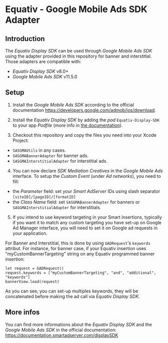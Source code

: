 Equativ - Google Mobile Ads SDK Adapter
==============================================

Introduction
------------
The _Equativ Display SDK_ can be used through _Google Mobile Ads SDK_ using the adapter provided in this repository for banner and interstitial. Those adapters are compatible with:
* _Equativ Display SDK_ v8.0+
* _Google Mobile Ads SDK_ v11.5.0

Setup
-----

1) Install the _Google Mobile Ads SDK_ according to the official documentation https://developers.google.com/admob/ios/download.

2) Install the _Equativ Display SDK_ by adding the _pod_ `Equativ-Display-SDK` to your app _Podfile_ (more info in [the documentation](https://documentation.smartadserver.com/displaySDK/ios/gettingstarted.html)).

3) Checkout this repository and copy the files you need into your Xcode Project:

- `SASGMAUtils` in any cases.
- `SASGMABannerAdapter` for banner ads.
- `SASGMAInterstitialAdapter` for interstitial ads.

4) You can now declare _SDK Mediation Creatives_ in the _Google Mobile Ads_ interface. To setup the _Custom Event_ (under _Ad networks_), you need to fill:

- the _Parameter_ field: set your _Smart AdServer_ IDs using slash separator `[siteID]/[pageID]/[formatID]`
- the _Class Name_ field: set `SASGMABannerAdapter` for banners or `SASGMAInterstitialAdapter` for interstitials.

5) If you intend to use keyword targeting in your Smart insertions, typically if you want it to match any custom targeting you have set-up on Google Ad Manager interface, you will need to set it on Google ad requests in your application.

For Banner and Interstitial, this is done by using `GADRequest`'s `keywords` attribut. For instance, for banner case, if your Equativ insertion uses "myCustomBannerTargeting" string on any Equativ programmed banner insertion:
```
let request = GADRequest()
request.keywords = ["myCustomBannerTargeting", "and", "additional", "keywords"]
bannerView.load(request)
```

As you can see, you can set-up multiples keywords, they will be concatenated before making the ad call via _Equativ Display SDK_.


More infos
----------
You can find more informations about the _Equativ Display SDK_ and the _Google Mobile Ads SDK_ in the official documentation:
https://documentation.smartadserver.com/displaySDK
